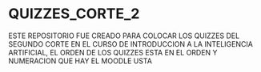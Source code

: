 # QUIZZES_CORTE_2
ESTE REPOSITORIO FUE CREADO PARA COLOCAR LOS QUIZZES DEL SEGUNDO CORTE EN EL CURSO DE INTRODUCCION A LA INTELIGENCIA ARTIFICIAL, EL ORDEN DE LOS QUIZZES ESTA EN EL ORDEN Y NUMERACION QUE HAY EL MOODLE USTA
